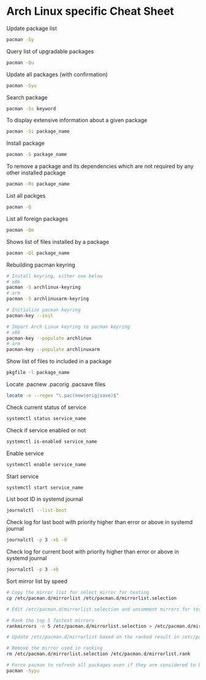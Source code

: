 # Arch Linux specific Cheat Sheet

Update package list

```sh
pacman -Sy
```

Query list of upgradable packages

```sh
pacman -Qu
```

Update all packages (with confirmation)

```sh
pacman -Syu
```

Search package

```sh
pacman -Ss keyword
```

To display extensive information about a given package

```sh
pacman -Si package_name
```

Install package

```sh
pacman -S package_name
```

To remove a package and its dependencies which are not required by any other installed package

```sh
pacman -Rs package_name
```

List all packges

```sh
pacman -Q
```

List all foreign packages

```sh
pacman -Qm
```

Shows list of files installed by a package

```sh
pacman -Ql package_name
```

Rebuilding pacman keyring

```sh
# Install keyring, either one below
# x86
pacman -S archlinux-keyring
# arm
pacman -S archlinuxarm-keyring

# Initialize pacman keyring
pacman-key --init

# Import Arch Linux keyring to pacman keyring
# x86
pacman-key --populate archlinux
# arm
pacman-key --populate archlinuxarm
```


Show list of files to included in a package

```sh
pkgfile -l package_name
```

Locate .pacnew .pacorig .pacsave files

```sh
locate -e --regex "\.pac(new|orig|save)$"
```

Check current status of service

```sh
systemctl status service_name
```

Check if service enabled or not

```sh
systemctl is-enabled service_name
```

Enable service

```sh
systemctl enable service_name
```

Start service

```sh
systemctl start service_name
```

List boot ID in systemd journal

```sh
journalctl --list-boot
```

Check log for last boot with priority higher than error or above in systemd journal

```sh
journalctl -p 3 -xb -0
```

Check log for current boot with priority higher than error or above in systemd journal

```sh
journalctl -p 3 -xb
```

Sort mirror list by speed

```sh
# Copy the mirror list for select mirror for testing
cp /etc/pacman.d/mirrorlist /etc/pacman.d/mirrorlist.selection

# Edit /etc/pacman.d/mirrorlist.selection and uncomment mirrors for testing with rankmirrors

# Rank the top 5 fastest mirrors
rankmirrors -n 5 /etc/pacman.d/mirrorlist.selection > /etc/pacman.d/mirrorlist.rank

# Update /etc/pacman.d/mirrorlist based on the ranked result in /etc/pacman.d/mirrorlist.rank

# Remove the mirror used in ranking
rm /etc/pacman.d/mirrorlist.selection /etc/pacman.d/mirrorlist.rank

# Force pacman to refresh all packages even if they are considered to be up to date to avoid possible issues due to change in mirror
pacman -Syyu
```
